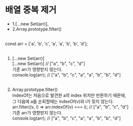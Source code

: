 # 배열 중복 제거 
- 1.[...new Set(arr)], 
- 2.Array.prototype.filter()  <br/><br/>

const arr = ['a', 'b', 'c', 'a', 'a', 'b', 'b', 'd']; <br/><br/>

1. [...new Set(arr)] <br/>
[...new Set(arr)]	// ["a", "b", "c", "d"] <br/>
 기존 arr가 영향받지 않는다. <br/>
console.log(arr);	// ["a", "b", "c", "a", "a", "b", "b", "d"] <br/><br/>

2. Array.prototype.filter() <br/>
 indexOf는 처음으로 발견한 a의 index 위치만 반환하기 때문에, <br/>
 그 다음에 a를 순회할때는 indexOf(v)와 i가 맞지 않는다. <br/>
arr.filter((v, i) => arr.indexOf(v) === i); // ["a", "b", "c", "d"] <br/>
 기존 arr가 영향받지 않는다. <br/>
console.log(arr);	// ["a", "b", "c", "a", "a", "b", "b", "d"] <br/>
